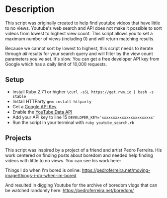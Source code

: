 # Description
This script was originally created to help find youtube videos that have little to no views. Youtube's web search and API does not make it possible to sort videos from lowest to highest view count. This script allows you to set a maximum number of views (including 0) and will return matching results.

Because we cannot sort by lowest to highest, this script needs to iterate through *all* results for your search query and will filter by the view count parameters you've set. It's slow. You can get a free developer API key from Google which has a daily limit of 10,000 requests.

## Setup
- Install Ruby 2.7.1 or higher `\curl -sSL https://get.rvm.io | bash -s stable`
- Install HTTParty `gem install httparty`
- Get a [Google API Key](https://console.cloud.google.com/apis/credentials)
- Enable the [YouTube Data API](https://console.cloud.google.com/marketplace/product/google/youtube.googleapis.com)
- Add your API key to line 15 `DEVELOPER_KEY='xxxxxxxxxxxxxxxxxxxxxxx'`
- Run the script in your terminal with `ruby youtube_search.rb`

## Projects
This script was inspired by a project of a friend and artist Pedro Ferreira. His work centered on finding posts about boredom and needed help finding videos with little to no views. You can see his work here:

Things I do when I'm bored is online:
https://pedroferreira.net/moving-image/things-i-do-when-im-bored

And resulted in digging Youtube for the archive of boredom vlogs that can be watched randomly here: https://pedroferreira.net/boredom/
